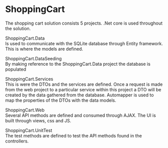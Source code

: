 # ShoppingCart

The shopping cart solution consists 5 projects. .Net core is used throughout the solution.

ShoppingCart.Data<br/>
Is used to communicate with the SQLite database through Entity framework. This is where the models are defined. 

ShoppingCart.DataSeeding<br/>
By making reference to the ShoppingCart.Data project the database is populated 

ShoppingCart.Services<br/>
This is were the DTOs and the services are defined. Once a request is made from the web project to a particular service within this project a DTO will be created by the data gathered
from the database. Automapper is used to map the properties of the DTOs with the data models.

ShoppingCart.Web<br/>
Several API methods are defined and consumed through AJAX. The UI is built through views, css and JS.

ShoppingCart.UnitTest<br/>
The test methods are defined to test the API methods found in the controllers.
